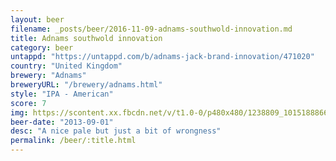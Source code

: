```yaml
---
layout: beer
filename: _posts/beer/2016-11-09-adnams-southwold-innovation.md
title: Adnams southwold innovation
category: beer
untappd: "https://untappd.com/b/adnams-jack-brand-innovation/471020"
country: "United Kingdom"
brewery: "Adnams"
breweryURL: "/brewery/adnams.html"
style: "IPA - American"
score: 7
img: https://scontent.xx.fbcdn.net/v/t1.0-0/p480x480/1238809_10151888666788745_1212313484_n.jpg?_nc_cat=109&_nc_oc=AQkAPyIoG6ozrgxzLi7VZJbCZQ-wsxA9C2jc5njhMkmBQj3fjXA7szWYejTO3MLahok&_nc_ht=scontent.xx&oh=f4365168105a5a431739686c874b3765&oe=5DC2A273
beer-date: "2013-09-01"
desc: "A nice pale but just a bit of wrongness"
permalink: /beer/:title.html
---
```

